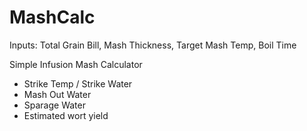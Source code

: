 MashCalc
==

Inputs: Total Grain Bill, Mash Thickness, Target Mash Temp, Boil Time

Simple Infusion Mash Calculator
- Strike Temp / Strike Water
- Mash Out Water
- Sparage Water
- Estimated wort yield
